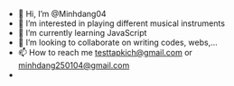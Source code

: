 - 👋 Hi, I’m @Minhdang04
- 👀 I’m interested in playing different musical instruments
- 🌱 I’m currently learning JavaScript 
- 💞️ I’m looking to collaborate on writing codes, webs,...
- 📫 How to reach me testtapkich@gmail.com or minhdang250104@gmail.com
- 

<!---
Minhdang04/Minhdang04 is a ✨ special ✨ repository because its `README.md` (this file) appears on your GitHub profile.
You can click the Preview link to take a look at your changes.
--->
